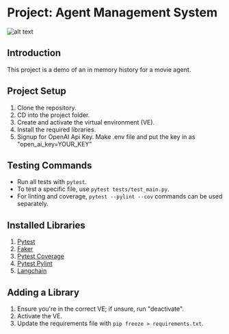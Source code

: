 # Project: Agent Management System
![alt text](<Screenshot 2024-03-04 at 12.30.50 PM.png>)
## Introduction

This project is a demo of an in memory history for a movie agent.  

## Project Setup

1. Clone the repository.
2. CD into the project folder.
3. Create and activate the virtual environment (VE).
4. Install the required libraries.
5.  Signup for OpenAI Api Key.  Make .env file and put the key in as "open_ai_key=YOUR_KEY"

## Testing Commands

- Run all tests with `pytest`.
- To test a specific file, use `pytest tests/test_main.py`.
- For linting and coverage, `pytest --pylint --cov` commands can be used separately.

## Installed Libraries

1. [Pytest](https://docs.pytest.org/en/8.0.x/)
2. [Faker](https://faker.readthedocs.io/en/master/)
3. [Pytest Coverage](https://pytest-cov.readthedocs.io/en/latest/readme.html)
4. [Pytest Pylint](https://pylint.readthedocs.io/en/stable/development_guide/contributor_guide/tests/launching_test.html)
5. [Langchain](https://python.langchain.com/docs/get_started/quickstart)


## Adding a Library

1. Ensure you're in the correct VE; if unsure, run "deactivate".
2. Activate the VE.
3. Update the requirements file with `pip freeze > requirements.txt`.


